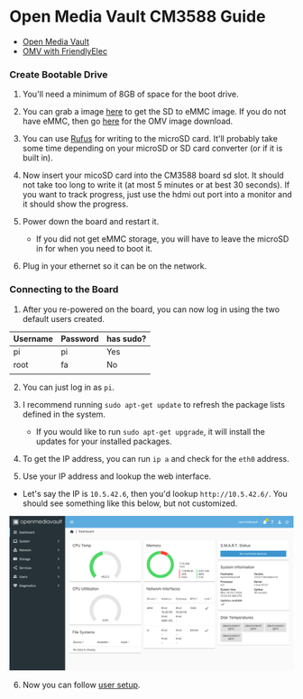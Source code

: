# Open Media Vault CM3588 Guide

* [Open Media Vault](https://www.openmediavault.org/)
* [OMV with FriendlyElec](https://wiki.friendlyelec.com/wiki/index.php/Getting_Started_with_OpenMediaVault#Supported_platforms)

### Create Bootable Drive
1. You'll need a minimum of 8GB of space for the boot drive.

2. You can grab a image [here](https://drive.google.com/drive/folders/1k5M_5s10M_HOoFb-_uZ80_7d6quG7hli) to get the SD to eMMC image. If you do not have eMMC, then go [here](https://drive.google.com/drive/folders/16A7h0AMiMjq6Y13tqHoZsrY53THHELIz) for the OMV image download.

3. You can use [Rufus](https://rufus.ie/en/) for writing to the microSD card. It'll probably take some time depending on your microSD or SD card converter (or if it is built in).

4. Now insert your micoSD card into the CM3588 board sd slot. It should not take too long to write it (at most 5 minutes or at best 30 seconds). If you want to track progress, just use the hdmi out port into a monitor and it should show the progress.

5. Power down the board and restart it. 
    * If you did not get eMMC storage, you will have to leave the microSD in for when you need to boot it.

6. Plug in your ethernet so it can be on the network.

### Connecting to the Board

1. After you re-powered on the board, you can now log in using the two default users created.

| Username | Password | has sudo? |
|----------|----------|-----------|
| pi       | pi       | Yes       |
| root     | fa       | No        |
|          |          |           |

2. You can just log in as `pi`.

3. I recommend running `sudo apt-get update` to refresh the package lists defined in the system.
    * If you would like to run `sudo apt-get upgrade`, it will install the updates for your installed packages.

4. To get the IP address, you can run `ip a` and check for the `eth0` address.

5. Use your IP address and lookup the web interface.
  * Let's say the IP is `10.5.42.6`, then you'd lookup `http://10.5.42.6/`. You should see something like this below, but not customized.

![omv dash](../images/omv-dash.png)

6. Now you can follow [user setup](../docs/user-setup.md).
